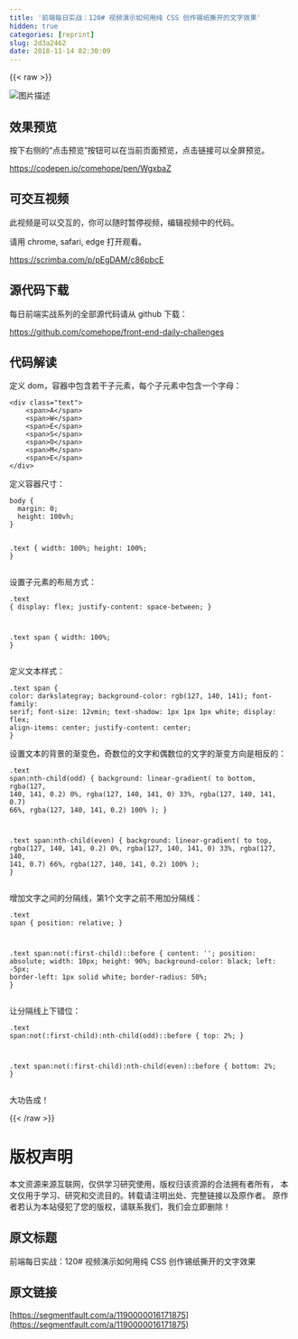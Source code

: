```yaml
---
title: '前端每日实战：120# 视频演示如何用纯 CSS 创作锡纸撕开的文字效果'
hidden: true
categories: [reprint]
slug: 2d3a2462
date: 2018-11-14 02:30:09
---
```


{{< raw >}}
<p><span class="img-wrap"><img data-src="/img/bVbf1cP?w=400&amp;h=300" src="https://static.alili.tech/img/bVbf1cP?w=400&amp;h=300" alt="&#x56FE;&#x7247;&#x63CF;&#x8FF0;" title="&#x56FE;&#x7247;&#x63CF;&#x8FF0;"></span></p><h2>&#x6548;&#x679C;&#x9884;&#x89C8;</h2><p>&#x6309;&#x4E0B;&#x53F3;&#x4FA7;&#x7684;&#x201C;&#x70B9;&#x51FB;&#x9884;&#x89C8;&#x201D;&#x6309;&#x94AE;&#x53EF;&#x4EE5;&#x5728;&#x5F53;&#x524D;&#x9875;&#x9762;&#x9884;&#x89C8;&#xFF0C;&#x70B9;&#x51FB;&#x94FE;&#x63A5;&#x53EF;&#x4EE5;&#x5168;&#x5C4F;&#x9884;&#x89C8;&#x3002;</p><p><a href="https://codepen.io/comehope/pen/WgxbaZ" rel="nofollow noreferrer">https://codepen.io/comehope/pen/WgxbaZ</a></p><h2>&#x53EF;&#x4EA4;&#x4E92;&#x89C6;&#x9891;</h2><p>&#x6B64;&#x89C6;&#x9891;&#x662F;&#x53EF;&#x4EE5;&#x4EA4;&#x4E92;&#x7684;&#xFF0C;&#x4F60;&#x53EF;&#x4EE5;&#x968F;&#x65F6;&#x6682;&#x505C;&#x89C6;&#x9891;&#xFF0C;&#x7F16;&#x8F91;&#x89C6;&#x9891;&#x4E2D;&#x7684;&#x4EE3;&#x7801;&#x3002;</p><p>&#x8BF7;&#x7528; chrome, safari, edge &#x6253;&#x5F00;&#x89C2;&#x770B;&#x3002;</p><p><a href="https://scrimba.com/p/pEgDAM/c86pbcE" rel="nofollow noreferrer">https://scrimba.com/p/pEgDAM/c86pbcE</a></p><h2>&#x6E90;&#x4EE3;&#x7801;&#x4E0B;&#x8F7D;</h2><p>&#x6BCF;&#x65E5;&#x524D;&#x7AEF;&#x5B9E;&#x6218;&#x7CFB;&#x5217;&#x7684;&#x5168;&#x90E8;&#x6E90;&#x4EE3;&#x7801;&#x8BF7;&#x4ECE; github &#x4E0B;&#x8F7D;&#xFF1A;</p><p><a href="https://github.com/comehope/front-end-daily-challenges" rel="nofollow noreferrer">https://github.com/comehope/front-end-daily-challenges</a></p><h2>&#x4EE3;&#x7801;&#x89E3;&#x8BFB;</h2><p>&#x5B9A;&#x4E49; dom&#xFF0C;&#x5BB9;&#x5668;&#x4E2D;&#x5305;&#x542B;&#x82E5;&#x5E72;&#x5B50;&#x5143;&#x7D20;&#xFF0C;&#x6BCF;&#x4E2A;&#x5B50;&#x5143;&#x7D20;&#x4E2D;&#x5305;&#x542B;&#x4E00;&#x4E2A;&#x5B57;&#x6BCD;&#xFF1A;</p><pre><code class="html">&lt;div class=&quot;text&quot;&gt;
    &lt;span&gt;A&lt;/span&gt;
    &lt;span&gt;W&lt;/span&gt;
    &lt;span&gt;E&lt;/span&gt;
    &lt;span&gt;S&lt;/span&gt;
    &lt;span&gt;O&lt;/span&gt;
    &lt;span&gt;M&lt;/span&gt;
    &lt;span&gt;E&lt;/span&gt;
&lt;/div&gt; </code></pre><p>&#x5B9A;&#x4E49;&#x5BB9;&#x5668;&#x5C3A;&#x5BF8;&#xFF1A;</p><pre><code class="css">body {
  margin: 0;
  height: 100vh;
}

.text {
  width: 100%;
  height: 100%;
}</code></pre><p>&#x8BBE;&#x7F6E;&#x5B50;&#x5143;&#x7D20;&#x7684;&#x5E03;&#x5C40;&#x65B9;&#x5F0F;&#xFF1A;</p><pre><code class="css">.text {
  display: flex;
  justify-content: space-between;
}

.text span {
    width: 100%;
}</code></pre><p>&#x5B9A;&#x4E49;&#x6587;&#x672C;&#x6837;&#x5F0F;&#xFF1A;</p><pre><code class="css">.text span {
    color: darkslategray;
    background-color: rgb(127, 140, 141);
    font-family: serif;
    font-size: 12vmin;
    text-shadow: 1px 1px 1px white;
    display: flex;
    align-items: center;
    justify-content: center;
}</code></pre><p>&#x8BBE;&#x7F6E;&#x6587;&#x672C;&#x7684;&#x80CC;&#x666F;&#x7684;&#x6E10;&#x53D8;&#x8272;&#xFF0C;&#x5947;&#x6570;&#x4F4D;&#x7684;&#x6587;&#x5B57;&#x548C;&#x5076;&#x6570;&#x4F4D;&#x7684;&#x6587;&#x5B57;&#x7684;&#x6E10;&#x53D8;&#x65B9;&#x5411;&#x662F;&#x76F8;&#x53CD;&#x7684;&#xFF1A;</p><pre><code class="css">.text span:nth-child(odd) {
    background: linear-gradient(
        to bottom,
        rgba(127, 140, 141, 0.2) 0%, 
        rgba(127, 140, 141, 0) 33%, 
        rgba(127, 140, 141, 0.7) 66%, 
        rgba(127, 140, 141, 0.2) 100%
    );
}

.text span:nth-child(even) {
    background: linear-gradient(
        to top,
        rgba(127, 140, 141, 0.2) 0%, 
        rgba(127, 140, 141, 0) 33%, 
        rgba(127, 140, 141, 0.7) 66%, 
        rgba(127, 140, 141, 0.2) 100%
    );
}</code></pre><p>&#x589E;&#x52A0;&#x6587;&#x5B57;&#x4E4B;&#x95F4;&#x7684;&#x5206;&#x9694;&#x7EBF;&#xFF0C;&#x7B2C;1&#x4E2A;&#x6587;&#x5B57;&#x4E4B;&#x524D;&#x4E0D;&#x7528;&#x52A0;&#x5206;&#x9694;&#x7EBF;&#xFF1A;</p><pre><code class="css">.text span {
    position: relative;
}

.text span:not(:first-child)::before {
    content: &apos;&apos;;
    position: absolute;
    width: 10px;
    height: 90%;
    background-color: black;
    left: -5px;
    border-left: 1px solid white;
    border-radius: 50%;
}</code></pre><p>&#x8BA9;&#x5206;&#x9694;&#x7EBF;&#x4E0A;&#x4E0B;&#x9519;&#x4F4D;&#xFF1A;</p><pre><code class="css">.text span:not(:first-child):nth-child(odd)::before {
    top: 2%;
}

.text span:not(:first-child):nth-child(even)::before {
    bottom: 2%;
}</code></pre><p>&#x5927;&#x529F;&#x544A;&#x6210;&#xFF01;</p>
{{< /raw >}}

# 版权声明
本文资源来源互联网，仅供学习研究使用，版权归该资源的合法拥有者所有，
本文仅用于学习、研究和交流目的。转载请注明出处、完整链接以及原作者。
原作者若认为本站侵犯了您的版权，请联系我们，我们会立即删除！

## 原文标题
前端每日实战：120# 视频演示如何用纯 CSS 创作锡纸撕开的文字效果

## 原文链接
[https://segmentfault.com/a/1190000016171875](https://segmentfault.com/a/1190000016171875)

